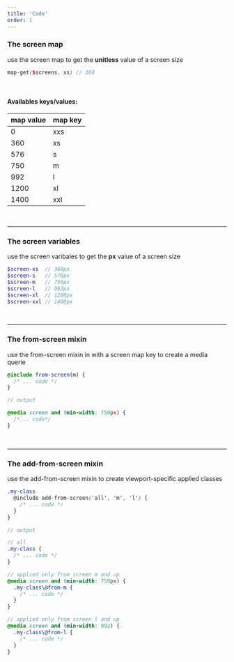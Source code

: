 ```yaml
---
title: 'Code'
order: 1
---
```


### The screen map

<hintitem>
use the screen map to get the <b>unitless</b> value of a screen size
</hintitem>

```scss
map-get($screens, xs) // 360
```

<br>

#### Availables keys/values:

| map value | map key |
| --------- | ------- |
| 0         | xxs     |
| 360       | xs      |
| 576       | s       |
| 750       | m       |
| 992       | l       |
| 1200      | xl      |
| 1400      | xxl     |

<br>

---

### The screen variables

<hintitem>
use the screen varibales to get the <b>px</b> value of a screen size
</hintitem>

```scss
$screen-xs  // 360px
$screen-s   // 576px
$screen-m   // 750px
$screen-l   // 992px
$screen-xl  // 1200px
$screen-xxl // 1400px
```

<br>

---

### The from-screen mixin

<hintitem>
use the from-screen mixin in with a screen map key to create a media querie
</hintitem>

```scss
@include from-screen(m) {
  /* ... code */
}

// output

@media screen and (min-width: 750px) {
  /*... code*/
}
```

<pattern path="src/patterns/exemple/--responsive/responsive"></pattern>

<br>

---

### The add-from-screen mixin

<hintitem>
  use the add-from-screen mixin to create viewport-specific applied classes
</hintitem>

```scss
.my-class
  @include add-from-screen('all', 'm', 'l') {
    /* ... code */
  }
}

// output

// all
.my-class {
  /* ... code */
}

// applied only from screen m and up
@media screen and (min-width: 750px) {
  .my-class\@from-m {
    /* ... code */
  }
}

// applied only from screen l and up
@media screen and (min-width: 992) {
  .my-class\@from-l {
    /* ... code */
  }
}
```
